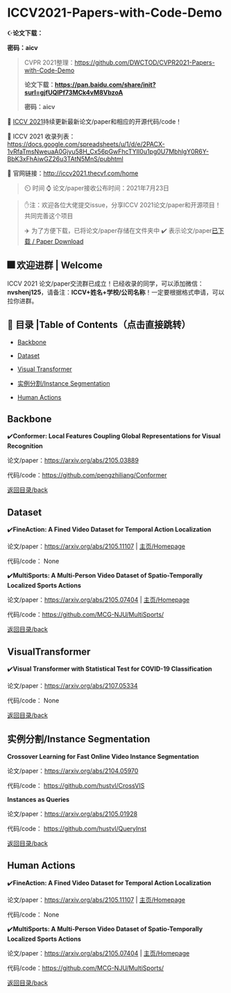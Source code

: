 # ICCV2021-Papers-with-Code-Demo

 :star_and_crescent:**论文下载：**

**密码：aicv**

> CVPR 2021整理：https://github.com/DWCTOD/CVPR2021-Papers-with-Code-Demo
>
> **论文下载：https://pan.baidu.com/share/init?surl=gjfUQlPf73MCk4vM8VbzoA**
>
> **密码：aicv**

:star2: [ICCV 2021](http://iccv2021.thecvf.com/home )持续更新最新论文/paper和相应的开源代码/code！

:car: ICCV 2021 收录列表：https://docs.google.com/spreadsheets/u/1/d/e/2PACX-1vRfaTmsNweuaA0Gjyu58H_Cx56pGwFhcTYII0u1pg0U7MbhlgY0R6Y-BbK3xFhAiwGZ26u3TAtN5MnS/pubhtml

:car: 官网链接：http://iccv2021.thecvf.com/home

> :timer_clock: 时间
> :watch: 论文/paper接收公布时间：2021年7月23日

> :hand: ​注：欢迎各位大佬提交issue，分享ICCV 2021论文/paper和开源项目！共同完善这个项目
>
> :airplane: 为了方便下载，已将论文/paper存储在文件夹中 :heavy_check_mark: 表示论文/paper[已下载 / Paper Download](https://github.com/DWCTOD/ICCV2021-Papers-with-Code-Demo/tree/main/paper)

## **:fireworks: 欢迎进群** | Welcome

ICCV 2021 论文/paper交流群已成立！已经收录的同学，可以添加微信：**nvshenj125**，请备注：**ICCV+姓名+学校/公司名称**！一定要根据格式申请，可以拉你进群。

<a name="Contents"></a>

## :hammer: **目录 |Table of Contents（点击直接跳转）**

- [Backbone](#Backbone)

- [Dataset](#dataset)

- [Visual Transformer](#VisualTransformer)
- [实例分割/Instance Segmentation](#InstanceSegmentation)
- [Human Actions](#HumanActions)

<a name="Backbone"></a>

## Backbone

:heavy_check_mark:**Conformer: Local Features Coupling Global Representations for Visual Recognition**

论文/paper：https://arxiv.org/abs/2105.03889

代码/code：https://github.com/pengzhiliang/Conformer

[返回目录/back](#Contents)

<a name="dataset"></a>

## Dataset

:heavy_check_mark:**FineAction: A Fined Video Dataset for Temporal Action Localization**

论文/paper：https://arxiv.org/abs/2105.11107 | [主页/Homepage](https://deeperaction.github.io/fineaction/)

代码/code： None

:heavy_check_mark:**MultiSports: A Multi-Person Video Dataset of Spatio-Temporally Localized Sports Actions**

论文/paper：https://arxiv.org/abs/2105.07404 | [主页/Homepage](https://deeperaction.github.io/multisports/)

代码/code：https://github.com/MCG-NJU/MultiSports/

[返回目录/back](#Contents)

<a name="VisualTransformer"></a>

## VisualTransformer

:heavy_check_mark:**Visual Transformer with Statistical Test for COVID-19 Classification**

论文/paper：https://arxiv.org/abs/2107.05334

代码/code： None

[返回目录/back](#Contents)

<a name="InstanceSegmentation"></a>

## 实例分割/Instance Segmentation

**Crossover Learning for Fast Online Video Instance Segmentation**

论文/paper：https://arxiv.org/abs/2104.05970

代码/code： https://github.com/hustvl/CrossVIS

**Instances as Queries**

论文/paper：https://arxiv.org/abs/2105.01928

代码/code： https://github.com/hustvl/QueryInst

[返回目录/back](#Contents)

<a name="HumanActions"></a>

## **Human Actions**

:heavy_check_mark:**FineAction: A Fined Video Dataset for Temporal Action Localization**

论文/paper：https://arxiv.org/abs/2105.11107 | [主页/Homepage](https://deeperaction.github.io/fineaction/)

代码/code： None

:heavy_check_mark:**MultiSports: A Multi-Person Video Dataset of Spatio-Temporally Localized Sports Actions**

论文/paper：https://arxiv.org/abs/2105.07404 | [主页/Homepage](https://deeperaction.github.io/multisports/)

代码/code：https://github.com/MCG-NJU/MultiSports/

[返回目录/back](#Contents)

